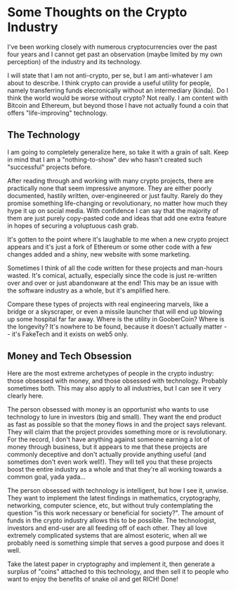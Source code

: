 # Some Thoughts on the Crypto Industry
<!-- %TIMESTAMP=1717572954% -->

I've been working closely with numerous cryptocurrencies over the past four
years and I cannot get past an observation (maybe limited by my own perception)
of the industry and its technology.

I will state that I am not anti-crypto, per se, but I am anti-whatever I am
about to describe. I think crypto can provide a useful utility for people,
namely transferring funds elecronically without an intermediary (kinda). Do I
think the world would be worse without crypto? Not really. I am content with
Bitcoin and Ethereum, but beyond those I have not actually found a coin that
offers "life-improving" technology.

## The Technology

I am going to completely generalize here, so take it with a grain of salt. Keep
in mind that I am a "nothing-to-show" dev who hasn't created such "successful"
projects before.

After reading through and working with many crypto projects, there are
practically none that seem impressive anymore. They are either poorly
documented, hastily written, over-engineered or just faulty. Rarely do they
promise something life-changing or revolutionary, no matter how much they hype
it up on social media. With confidence I can say that the majority of them are
just purely copy-pasted code and ideas that add one extra feature in hopes of
securing a voluptuous cash grab.

It's gotten to the point where it's laughable to me when a new crypto project
appears and it's just a fork of Ethereum or some other code with a few changes
added and a shiny, new website with some marketing.

Sometimes I think of all the code written for these projects and man-hours
wasted. It's comical, actually, especially since the code is just re-written
over and over or just abandonware at the end! This may be an issue with the
software industry as a whole, but it's amplified here.

Compare these types of projects with real engineering marvels, like a bridge or
a skyscraper, or even a missile launcher that will end up blowing up some
hospital far far away. Where is the utility in GooberCoin? Where is the
longevity? It's nowhere to be found, because it doesn't actually matter -- it's
FakeTech and it exists on web5 only.

## Money and Tech Obsession

Here are the most extreme archetypes of people in the crypto industry: those
obsessed with money, and those obsessed with technology. Probably sometimes
both. This may also apply to all industries, but I can see it very clearly here.

The person obsessed with money is an opportunist who wants to use technology to
lure in investors (big and small). They want the end product as fast as possible
so that the money flows in and the project says relevant. They will claim that
the project provides something more or is revolutionary. For the record, I don't
have anything against someone earning a lot of money through business, but it
appears to me that these projects are commonly deceptive and don't actually
provide anything useful (and sometimes don't even work well!). They will tell
you that these projects boost the entire industry as a whole and that they're
all working towards a common goal, yada yada...

The person obsessed with technology is intelligent, but how I see it,
unwise. They want to implement the latest findings in mathematics, cryptography,
networking, computer science, etc, but without truly contemplating the question
"is this work necessary or beneficial for society?". The amount of funds in the
crypto industry allows this to be possible. The technologist, investors and
end-user are all feeding off of each other. They all love extremely complicated
systems that are almost esoteric, when all we probably need is something simple
that serves a good purpose and does it well.

Take the latest paper in cryptography and implement it, then generate a surplus
of "coins" attached to this technology, and then sell it to people who want to
enjoy the benefits of snake oil and get RICH! Done!
